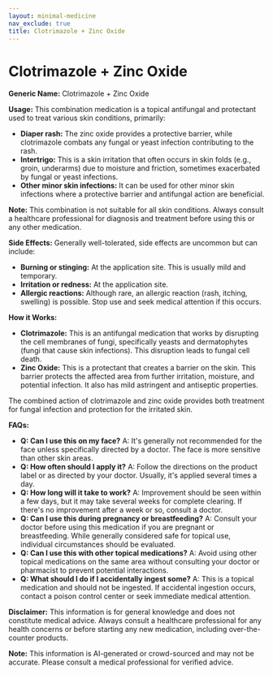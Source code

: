 ```yaml
---
layout: minimal-medicine
nav_exclude: true
title: Clotrimazole + Zinc Oxide
---
```


# Clotrimazole + Zinc Oxide

**Generic Name:** Clotrimazole + Zinc Oxide

**Usage:** This combination medication is a topical antifungal and protectant used to treat various skin conditions, primarily:

* **Diaper rash:**  The zinc oxide provides a protective barrier, while clotrimazole combats any fungal or yeast infection contributing to the rash.
* **Intertrigo:**  This is a skin irritation that often occurs in skin folds (e.g., groin, underarms) due to moisture and friction, sometimes exacerbated by fungal or yeast infections.
* **Other minor skin infections:**  It can be used for other minor skin infections where a protective barrier and antifungal action are beneficial.

**Note:**  This combination is not suitable for all skin conditions. Always consult a healthcare professional for diagnosis and treatment before using this or any other medication.


**Side Effects:**  Generally well-tolerated, side effects are uncommon but can include:

* **Burning or stinging:** At the application site. This is usually mild and temporary.
* **Irritation or redness:** At the application site.
* **Allergic reactions:**  Although rare, an allergic reaction (rash, itching, swelling) is possible. Stop use and seek medical attention if this occurs.

**How it Works:**

* **Clotrimazole:** This is an antifungal medication that works by disrupting the cell membranes of fungi, specifically yeasts and dermatophytes (fungi that cause skin infections). This disruption leads to fungal cell death.
* **Zinc Oxide:**  This is a protectant that creates a barrier on the skin. This barrier protects the affected area from further irritation, moisture, and potential infection.  It also has mild astringent and antiseptic properties.

The combined action of clotrimazole and zinc oxide provides both treatment for fungal infection and protection for the irritated skin.


**FAQs:**

* **Q: Can I use this on my face?** A:  It's generally not recommended for the face unless specifically directed by a doctor.  The face is more sensitive than other skin areas.
* **Q: How often should I apply it?** A: Follow the directions on the product label or as directed by your doctor.  Usually, it's applied several times a day.
* **Q: How long will it take to work?** A: Improvement should be seen within a few days, but it may take several weeks for complete clearing.  If there's no improvement after a week or so, consult a doctor.
* **Q: Can I use this during pregnancy or breastfeeding?** A:  Consult your doctor before using this medication if you are pregnant or breastfeeding.  While generally considered safe for topical use, individual circumstances should be evaluated.
* **Q: Can I use this with other topical medications?** A:  Avoid using other topical medications on the same area without consulting your doctor or pharmacist to prevent potential interactions.
* **Q: What should I do if I accidentally ingest some?** A:  This is a topical medication and should not be ingested.  If accidental ingestion occurs, contact a poison control center or seek immediate medical attention.


**Disclaimer:** This information is for general knowledge and does not constitute medical advice.  Always consult a healthcare professional for any health concerns or before starting any new medication, including over-the-counter products.


**Note:** This information is AI-generated or crowd-sourced and may not be accurate. Please consult a medical professional for verified advice.